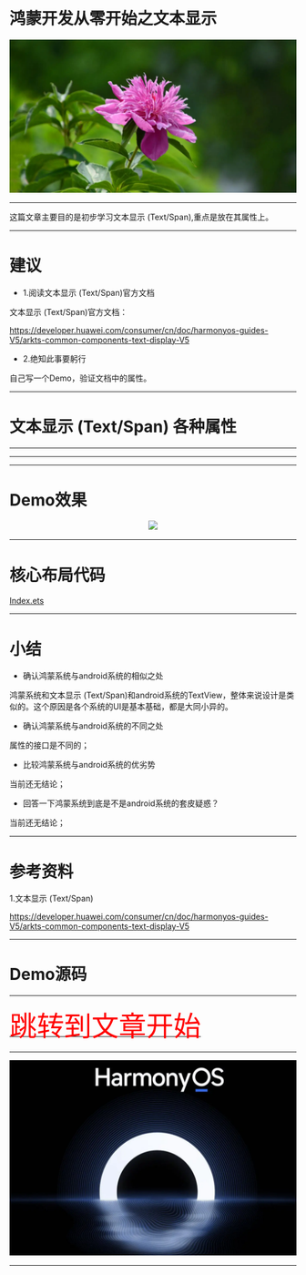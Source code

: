 # 鸿蒙开发从零开始之文本显示

<img src="../image/flower_005.png">


---

这篇文章主要目的是初步学习文本显示 (Text/Span),重点是放在其属性上。

---


# 建议

- 1.阅读文本显示 (Text/Span)官方文档

文本显示 (Text/Span)官方文档：

https://developer.huawei.com/consumer/cn/doc/harmonyos-guides-V5/arkts-common-components-text-display-V5

 - 2.绝知此事要躬行
 
 自己写一个Demo，验证文档中的属性。


 ---

# 文本显示 (Text/Span) 各种属性



---

---





---

# Demo效果

<div align="center"> <img src="Row_Column_demo.gif" /> </div>


---

# 核心布局代码


[Index.ets](./Index.ets)



---

# 小结


- 确认鸿蒙系统与android系统的相似之处

鸿蒙系统和文本显示 (Text/Span)和android系统的TextView，整体来说设计是类似的。这个原因是各个系统的UI是基本基础，都是大同小异的。


- 确认鸿蒙系统与android系统的不同之处

属性的接口是不同的；


- 比较鸿蒙系统与android系统的优劣势

当前还无结论；


- 回答一下鸿蒙系统到底是不是android系统的套皮疑惑？

当前还无结论；

---

# 参考资料

1.文本显示 (Text/Span)

https://developer.huawei.com/consumer/cn/doc/harmonyos-guides-V5/arkts-common-components-text-display-V5


---

# Demo源码




---

[<font face='黑体' color=#ff0000 size=40 >跳转到文章开始</font>](#鸿蒙开发从零开始之文本显示)

---

<img src="../image/harmony_os_001.png">

---

